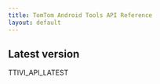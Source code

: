 ```yaml
---
title: TomTom Android Tools API Reference
layout: default
---
```


## Latest version

TTIVI_API_LATEST
